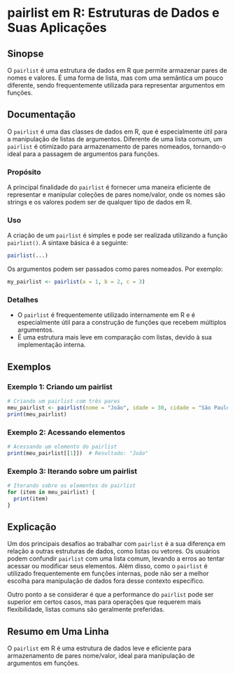 <!--
Meta Description: # pairlist em R: Estruturas de Dados e Suas Aplicações ## Sinopse O `pairlist` é uma estrutura de dados em R que permite armazenar pares de nomes e va...
Meta Keywords: pairlist, uma, para, dados, pares
-->

# pairlist em R: Estruturas de Dados e Suas Aplicações

## Sinopse
O `pairlist` é uma estrutura de dados em R que permite armazenar pares de nomes e valores. É uma forma de lista, mas com uma semântica um pouco diferente, sendo frequentemente utilizada para representar argumentos em funções.

## Documentação
O `pairlist` é uma das classes de dados em R, que é especialmente útil para a manipulação de listas de argumentos. Diferente de uma lista comum, um `pairlist` é otimizado para armazenamento de pares nomeados, tornando-o ideal para a passagem de argumentos para funções. 

### Propósito
A principal finalidade do `pairlist` é fornecer uma maneira eficiente de representar e manipular coleções de pares nome/valor, onde os nomes são strings e os valores podem ser de qualquer tipo de dados em R.

### Uso
A criação de um `pairlist` é simples e pode ser realizada utilizando a função `pairlist()`. A sintaxe básica é a seguinte:

```R
pairlist(...)
```

Os argumentos podem ser passados como pares nomeados. Por exemplo:

```R
my_pairlist <- pairlist(a = 1, b = 2, c = 3)
```

### Detalhes
- O `pairlist` é frequentemente utilizado internamente em R e é especialmente útil para a construção de funções que recebem múltiplos argumentos.
- É uma estrutura mais leve em comparação com listas, devido à sua implementação interna.

## Exemplos
### Exemplo 1: Criando um pairlist
```R
# Criando um pairlist com três pares
meu_pairlist <- pairlist(nome = "João", idade = 30, cidade = "São Paulo")
print(meu_pairlist)
```

### Exemplo 2: Acessando elementos
```R
# Acessando um elemento do pairlist
print(meu_pairlist[[1]])  # Resultado: "João"
```

### Exemplo 3: Iterando sobre um pairlist
```R
# Iterando sobre os elementos do pairlist
for (item in meu_pairlist) {
  print(item)
}
```

## Explicação
Um dos principais desafios ao trabalhar com `pairlist` é a sua diferença em relação a outras estruturas de dados, como listas ou vetores. Os usuários podem confundir `pairlist` com uma lista comum, levando a erros ao tentar acessar ou modificar seus elementos. Além disso, como o `pairlist` é utilizado frequentemente em funções internas, pode não ser a melhor escolha para manipulação de dados fora desse contexto específico.

Outro ponto a se considerar é que a performance do `pairlist` pode ser superior em certos casos, mas para operações que requerem mais flexibilidade, listas comuns são geralmente preferidas.

## Resumo em Uma Linha
O `pairlist` em R é uma estrutura de dados leve e eficiente para armazenamento de pares nome/valor, ideal para manipulação de argumentos em funções.